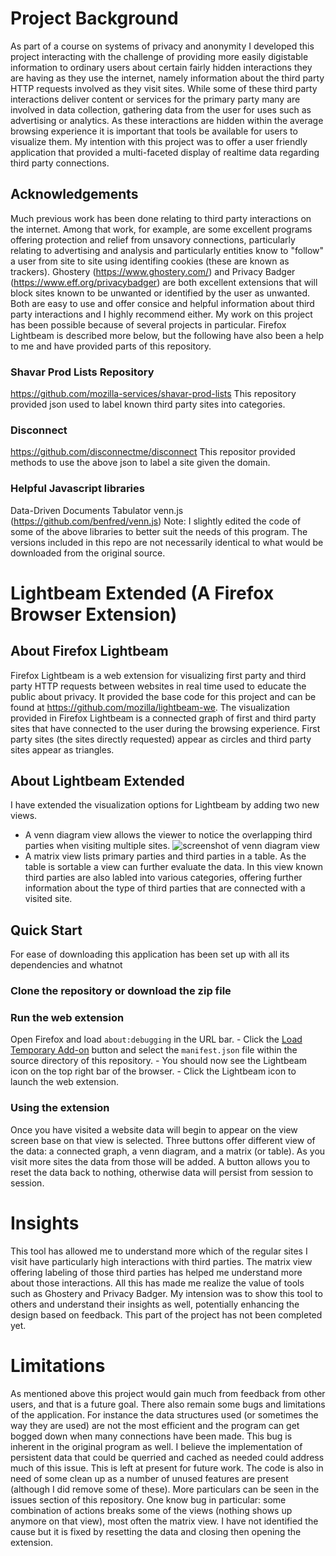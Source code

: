 # Project Background
As part of a course on systems of privacy and anonymity I developed this project interacting with the challenge of providing more easily digistable information to ordinary users about certain fairly hidden interactions they are having as they use the internet, namely information about the third party HTTP requests involved as they visit sites. While some of these third party interactions deliver content or services for the primary party many are involved in data collection, gathering data from the user for uses such as advertising or analytics. As these interactions are hidden within the average browsing experience it is important that tools be available for users to visualize them. My intention with this project was to offer a user friendly application that provided a multi-faceted display of realtime data regarding third party connections.

## Acknowledgements
Much previous work has been done relating to third party interactions on the internet. Among that work, for example, are some excellent programs offering protection and relief from unsavory connections, particularly relating to advertising and analysis and particularly entities know to "follow" a user from site to site using identifing cookies (these are known as trackers). Ghostery (https://www.ghostery.com/) and Privacy Badger (https://www.eff.org/privacybadger) are both excellent extensions that will block sites known to be unwanted or identified by the user as unwanted. Both are easy to use and offer consice and helpful information about third party interactions and I highly recommend either.
My work on this project has been possible because of several projects in particular. Firefox Lightbeam is described more below, but the following have also been a help to me and have provided parts of this repository.
### Shavar Prod Lists Repository
https://github.com/mozilla-services/shavar-prod-lists
This repository provided json used to label known third party sites into categories.
### Disconnect
https://github.com/disconnectme/disconnect
This repositor provided methods to use the above json to label a site given the domain.
### Helpful Javascript libraries
Data-Driven Documents
Tabulator
venn.js (https://github.com/benfred/venn.js)
Note: I slightly edited the code of some of the above libraries to better suit the needs of this program. The versions included in this repo are not necessarily identical to what would be downloaded from the original source.

# Lightbeam Extended (A Firefox Browser Extension)

## About Firefox Lightbeam
Firefox Lightbeam is a web extension for visualizing first party and third party HTTP requests between websites in real time used to educate the public about privacy. It provided the base code for this project and can be found at https://github.com/mozilla/lightbeam-we.
The visualization provided in Firefox Lightbeam is a connected graph of first and third party sites that have connected to the user during the browsing experience. First party sites (the sites directly requested) appear as circles and third party sites appear as triangles.

## About Lightbeam Extended
I have extended the visualization options for Lightbeam by adding two new views.
- A venn diagram view allows the viewer to notice the overlapping third parties when visiting multiple sites.
![screenshot of venn diagram view](https://github.com/kirstenjensen42/lightbeam-expanded/docs/images/venn.png "Venn Diagram View")
- A matrix view lists primary parties and third parties in a table. As the table is sortable a view can further evaluate the data. In this view known third parties are also labled into various categories, offering further information about the type of third parties that are connected with a visited site.

## Quick Start
For ease of downloading this application has been set up with all its dependencies and whatnot

### Clone the repository or download the zip file

### Run the web extension
Open Firefox and load `about:debugging` in the URL bar.
    - Click the [Load Temporary Add-on](https://developer.mozilla.org/en-US/Add-ons/WebExtensions/Temporary_Installation_in_Firefox) button and select the `manifest.json` file within the source directory of this repository.
    - You should now see the Lightbeam icon on the top right bar of the browser.
    - Click the Lightbeam icon to launch the web extension.
    
### Using the extension
Once you have visited a website data will begin to appear on the view screen base on that view is selected. Three buttons offer different view of the data: a connected graph, a venn diagram, and a matrix (or table). As you visit more sites the data from those will be added. A button allows you to reset the data back to nothing, otherwise data will persist from session to session.

# Insights
This tool has allowed me to understand more which of the regular sites I visit have particularly high interactions with third parties. The matrix view offering labeling of those third parties has helped me understand more about those interactions. All this has made me realize the value of tools such as Ghostery and Privacy Badger. My intension was to show this tool to others and understand their insights as well, potentially enhancing the design based on feedback. This part of the project has not been completed yet.

# Limitations
As mentioned above this project would gain much from feedback from other users, and that is a future goal. There also remain some bugs and limitations of the application. For instance the data structures used (or sometimes the way they are used) are not the most efficient and the program can get bogged down when many connections have been made. This bug is inherent in the original program as well. I believe the implementation of persistent data that could be querried and cached as needed could address much of this issue. This is left at present for future work. The code is also in need of some clean up as a number of unused features are present (although I did remove some of these). More particulars can be seen in the issues section of this repository.
One know bug in particular: some combination of actions breaks some of the views (nothing shows up anymore on that view), most often the matrix view. I have not identified the cause but it is fixed by resetting the data and closing then opening the extension. 
